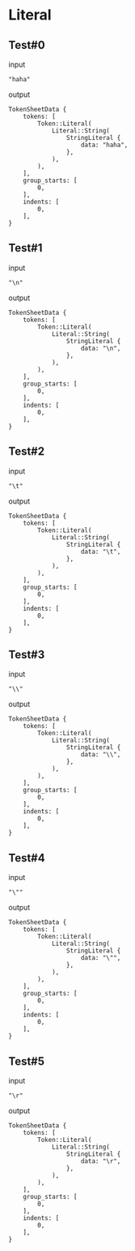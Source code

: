 # Literal

## Test#0

input

```husky
"haha"
```

output

```husky
TokenSheetData {
    tokens: [
        Token::Literal(
            Literal::String(
                StringLiteral {
                    data: "haha",
                },
            ),
        ),
    ],
    group_starts: [
        0,
    ],
    indents: [
        0,
    ],
}
```

## Test#1

input

```husky
"\n"
```

output

```husky
TokenSheetData {
    tokens: [
        Token::Literal(
            Literal::String(
                StringLiteral {
                    data: "\n",
                },
            ),
        ),
    ],
    group_starts: [
        0,
    ],
    indents: [
        0,
    ],
}
```

## Test#2

input

```husky
"\t"
```

output

```husky
TokenSheetData {
    tokens: [
        Token::Literal(
            Literal::String(
                StringLiteral {
                    data: "\t",
                },
            ),
        ),
    ],
    group_starts: [
        0,
    ],
    indents: [
        0,
    ],
}
```

## Test#3

input

```husky
"\\"
```

output

```husky
TokenSheetData {
    tokens: [
        Token::Literal(
            Literal::String(
                StringLiteral {
                    data: "\\",
                },
            ),
        ),
    ],
    group_starts: [
        0,
    ],
    indents: [
        0,
    ],
}
```

## Test#4

input

```husky
"\""
```

output

```husky
TokenSheetData {
    tokens: [
        Token::Literal(
            Literal::String(
                StringLiteral {
                    data: "\"",
                },
            ),
        ),
    ],
    group_starts: [
        0,
    ],
    indents: [
        0,
    ],
}
```

## Test#5

input

```husky
"\r"
```

output

```husky
TokenSheetData {
    tokens: [
        Token::Literal(
            Literal::String(
                StringLiteral {
                    data: "\r",
                },
            ),
        ),
    ],
    group_starts: [
        0,
    ],
    indents: [
        0,
    ],
}
```
